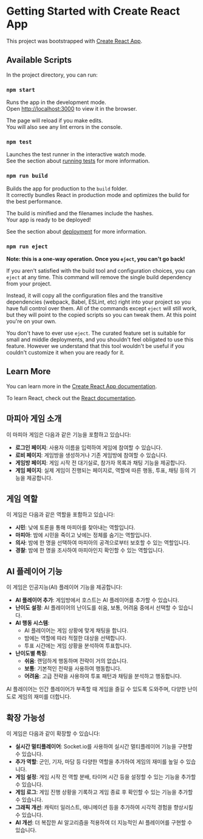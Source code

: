 # Getting Started with Create React App

This project was bootstrapped with [Create React App](https://github.com/facebook/create-react-app).

## Available Scripts

In the project directory, you can run:

### `npm start`

Runs the app in the development mode.\
Open [http://localhost:3000](http://localhost:3000) to view it in the browser.

The page will reload if you make edits.\
You will also see any lint errors in the console.

### `npm test`

Launches the test runner in the interactive watch mode.\
See the section about [running tests](https://facebook.github.io/create-react-app/docs/running-tests) for more information.

### `npm run build`

Builds the app for production to the `build` folder.\
It correctly bundles React in production mode and optimizes the build for the best performance.

The build is minified and the filenames include the hashes.\
Your app is ready to be deployed!

See the section about [deployment](https://facebook.github.io/create-react-app/docs/deployment) for more information.

### `npm run eject`

**Note: this is a one-way operation. Once you `eject`, you can't go back!**

If you aren't satisfied with the build tool and configuration choices, you can `eject` at any time. This command will remove the single build dependency from your project.

Instead, it will copy all the configuration files and the transitive dependencies (webpack, Babel, ESLint, etc) right into your project so you have full control over them. All of the commands except `eject` will still work, but they will point to the copied scripts so you can tweak them. At this point you're on your own.

You don't have to ever use `eject`. The curated feature set is suitable for small and middle deployments, and you shouldn't feel obligated to use this feature. However we understand that this tool wouldn't be useful if you couldn't customize it when you are ready for it.

## Learn More

You can learn more in the [Create React App documentation](https://facebook.github.io/create-react-app/docs/getting-started).

To learn React, check out the [React documentation](https://reactjs.org/).


## 마피아 게임 소개

이 마피아 게임은 다음과 같은 기능을 포함하고 있습니다:

- **로그인 페이지**: 사용자 이름을 입력하여 게임에 참여할 수 있습니다.
- **로비 페이지**: 게임방을 생성하거나 기존 게임방에 참여할 수 있습니다.
- **게임방 페이지**: 게임 시작 전 대기실로, 참가자 목록과 채팅 기능을 제공합니다.
- **게임 페이지**: 실제 게임이 진행되는 페이지로, 역할에 따른 행동, 투표, 채팅 등의 기능을 제공합니다.

## 게임 역할

이 게임은 다음과 같은 역할을 포함하고 있습니다:

- **시민**: 낮에 토론을 통해 마피아를 찾아내는 역할입니다.
- **마피아**: 밤에 시민을 죽이고 낮에는 정체를 숨기는 역할입니다.
- **의사**: 밤에 한 명을 선택하여 마피아의 공격으로부터 보호할 수 있는 역할입니다.
- **경찰**: 밤에 한 명을 조사하여 마피아인지 확인할 수 있는 역할입니다.

## AI 플레이어 기능

이 게임은 인공지능(AI) 플레이어 기능을 제공합니다:

- **AI 플레이어 추가**: 게임방에서 호스트는 AI 플레이어를 추가할 수 있습니다.
- **난이도 설정**: AI 플레이어의 난이도를 쉬움, 보통, 어려움 중에서 선택할 수 있습니다.
- **AI 행동 시스템**: 
  - AI 플레이어는 게임 상황에 맞게 채팅을 합니다.
  - 밤에는 역할에 따라 적절한 대상을 선택합니다.
  - 투표 시간에는 게임 상황을 분석하여 투표합니다.
- **난이도별 특징**:
  - **쉬움**: 랜덤하게 행동하며 전략이 거의 없습니다.
  - **보통**: 기본적인 전략을 사용하여 행동합니다.
  - **어려움**: 고급 전략을 사용하여 투표 패턴과 채팅을 분석하고 행동합니다.

AI 플레이어는 인간 플레이어가 부족할 때 게임을 즐길 수 있도록 도와주며, 다양한 난이도로 게임의 재미를 더합니다.

## 확장 가능성

이 게임은 다음과 같이 확장할 수 있습니다:

- **실시간 멀티플레이어**: Socket.io를 사용하여 실시간 멀티플레이어 기능을 구현할 수 있습니다.
- **추가 역할**: 군인, 기자, 마담 등 다양한 역할을 추가하여 게임의 재미를 높일 수 있습니다.
- **게임 설정**: 게임 시작 전 역할 분배, 타이머 시간 등을 설정할 수 있는 기능을 추가할 수 있습니다.
- **게임 로그**: 게임 진행 상황을 기록하고 게임 종료 후 확인할 수 있는 기능을 추가할 수 있습니다.
- **그래픽 개선**: 캐릭터 일러스트, 애니메이션 등을 추가하여 시각적 경험을 향상시킬 수 있습니다.
- **AI 개선**: 더 복잡한 AI 알고리즘을 적용하여 더 지능적인 AI 플레이어를 구현할 수 있습니다.